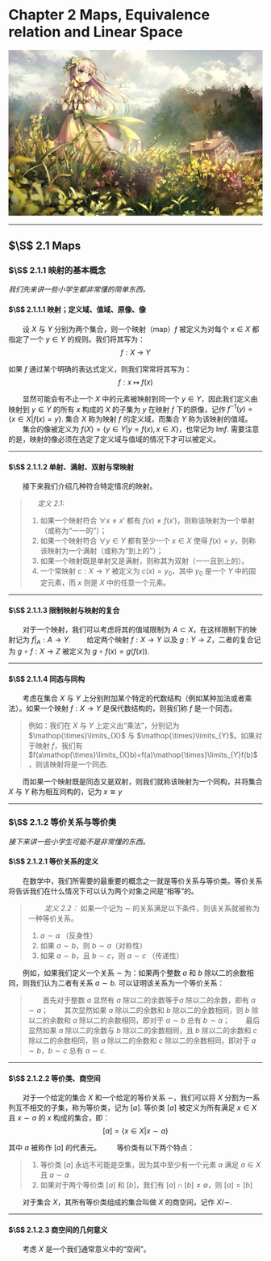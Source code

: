 # Chapter 2 Maps, Equivalence relation and Linear Space

![节点](./Images/1.jpg)

----

## $\S$ 2.1 Maps

### $\S$ 2.1.1 映射的基本概念

*我们先来讲一些小学生都非常懂的简单东西。*

#### $\S$ 2.1.1.1 映射；定义域、值域、原像、像

&emsp;&emsp;设 $X$ 与 $Y$ 分别为两个集合，则一个映射（map）$f$ 被定义为对每个 $x\in{X}$ 都指定了一个 $y\in{Y}$ 的规则。我们将其写为：
    $$
        f:X\:\rightarrow\:Y
        \tag{2.1}
    $$

如果 $f$ 通过某个明确的表达式定义，则我们常常将其写为：
    $$
        f:x\:\mapsto\:f(x)
        \tag{2.2}
    $$

&emsp;&emsp;显然可能会有不止一个 $X$ 中的元素被映射到同一个 $y\in{Y}$，因此我们定义由映射到 $y\in{Y}$ 的所有 $x$ 构成的 $X$ 的子集为 $y$ 在映射 $f$ 下的原像，记作 $f^{-1}(y)=\{x\in{X}|f(x)=y\}$. 集合 $X$ 称为映射 $f$ 的定义域，而集合 $Y$ 称为该映射的值域。
&emsp;&emsp;集合的像被定义为 $f(X)=\{y\in{Y}|y=f(x),x\in{X}\}$，也常记为 $\mathrm{Im}{f}$. 需要注意的是，映射的像必须在选定了定义域与值域的情况下才可以被定义。

----

#### $\S$ 2.1.1.2 单射、满射、双射与常映射

&emsp;&emsp;接下来我们介绍几种符合特定情况的映射。

> &emsp;
> *定义 2.1:*
>
> 1. 如果一个映射符合 $\forall x\neq{x'}$ 都有 $f(x)\neq{f(x')}$，则称该映射为一个单射（或称为“一一的”）；
> 2. 如果一个映射符合 $\forall y\in{Y}$ 都有至少一个 $x\in{X}$ 使得 $f(x)=y$，则称该映射为一个满射（或称为“到上的”）；
> 3. 如果一个映射既是单射又是满射，则称其为双射（一一且到上的）。
> 4. 一个常映射 $c:X\rightarrow{Y}$ 被定义为 $c(x)=y_0$，其中 $y_0$ 是一个 $Y$ 中的固定元素，而 $x$ 则是 $X$ 中的任意一个元素。

----

#### $\S$ 2.1.1.3 限制映射与映射的复合

&emsp;&emsp;对于一个映射，我们可以考虑将其的值域限制为 $A\subset{X}$，在这样限制下的映射记为 $f|_A:A\rightarrow{Y}$.
&emsp;&emsp;给定两个映射 $f:X\rightarrow{Y}$ 以及 $g:Y\rightarrow{Z}$，二者的复合记为 $g\:\circ\:f:X\rightarrow{Z}$ 被定义为 $g\:\circ\:f(x)=g(f(x))$.

----

#### $\S$ 2.1.1.4 同态与同构

&emsp;&emsp;考虑在集合 $X$ 与 $Y$ 上分别附加某个特定的代数结构（例如某种加法或者乘法）。如果一个映射 $f:X\rightarrow{Y}$ 是保代数结构的，则我们称 $f$ 是一个同态。
> 例如：我们在 $X$ 与 $Y$ 上定义出“乘法”，分别记为 $\mathop{\times}\limits_{X}$ 与 $\mathop{\times}\limits_{Y}$。如果对于映射 $f$，我们有 $f(a\mathop{\times}\limits_{X}b)=f(a)\mathop{\times}\limits_{Y}f(b)$，则该映射将是一个同态.

&emsp;&emsp;而如果一个映射既是同态又是双射，则我们就称该映射为一个同构，并将集合 $X$ 与 $Y$ 称为相互同构的，记为 $x\cong{y}$

----

### $\S$ 2.1.2 等价关系与等价类

*接下来讲一些小学生可能不是非常懂的东西。*

#### $\S$ 2.1.2.1 等价关系的定义

&emsp;&emsp;在数学中，我们所需要的最重要的概念之一就是等价关系与等价类。等价关系将告诉我们在什么情况下可以认为两个对象之间是“相等”的。

> &emsp;&emsp;
> *定义 2.2：* 如果一个记为 $\sim$ 的关系满足以下条件，则该关系就被称为一种等价关系。
>
> 1. $a\sim{a}$ （反身性）
> 2. 如果 $a\sim{b}$，则 $b\sim{a}$（对称性）
> 3. 如果 $a\sim{b}$，且 $b\sim{c}$，则 $a\sim{c}$ （传递性）

&emsp;&emsp;例如，如果我们定义一个关系 $\sim$ 为：如果两个整数 $a$ 和 $b$ 除以二的余数相同，则我们认为二者有关系 $a\sim{b}$. 可以证明该关系为一个等价关系：
> &emsp;&emsp;首先对于整数 $a$ 显然有 $a$ 除以二的余数等于$a$ 除以二的余数，即有 $a\sim{a}$；
> &emsp;&emsp;其次显然如果 $a$ 除以二的余数和 $b$ 除以二的余数相同，则 $b$ 除以二的余数和 $a$ 除以二的余数相同，即对于 $a\sim{b}$ 总有 $b\sim{a}$；
> &emsp;&emsp;最后显然如果 $a$ 除以二的余数与 $b$ 除以二的余数相同，且 $b$ 除以二的余数和 $c$ 除以二的余数相同，则 $a$ 除以二的余数和 $c$ 除以二的余数相同，即对于 $a\sim{b}$，$b\sim{c}$ 总有 $a\sim{c}$.

----

#### $\S$ 2.1.2.2 等价类、商空间

&emsp;&emsp;对于一个给定的集合 $X$ 和一个给定的等价关系 $\sim$，我们可以将 $X$ 分割为一系列互不相交的子集，称为等价类，记为 $[a]$. 等价类 $[a]$ 被定义为所有满足 $x\in{X}$ 且 $x\sim{a}$ 的 $x$ 构成的集合，即：
    $$
        [a]=\{x\in{X}|x\sim{a}\}
        \tag{2.3}
    $$

其中 $a$ 被称作 $[a]$ 的代表元。
&emsp;&emsp;等价类有以下两个特点：

> 1. 等价类 $[a]$ 永远不可能是空集，因为其中至少有一个元素 $a$ 满足 $a\in{X}$ 且 $a\sim{a}$
> 2. 如果对于两个等价类 $[a]$ 和 $[b]$，我们有 $[a]\cap[b]\neq\emptyset$，则 $[a]=[b]$

&emsp;&emsp;对于集合 $X$，其所有等价类组成的集合叫做 $X$ 的商空间，记作 $X/\sim$.

----

#### $\S$ 2.1.2.3 商空间的几何意义

&emsp;&emsp;考虑 $X$ 是一个我们通常意义中的“空间”。
